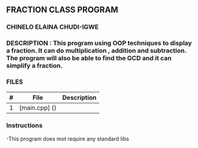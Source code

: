 ## FRACTION CLASS PROGRAM 
### CHINELO ELAINA CHUDI-IGWE
### DESCRIPTION : This program using OOP techniques to display a fraction. It can do multiplication , addition and subtraction. The program will also be able to find the GCD and it can simplify a fraction.

### FILES 
|  #  |  File | Description |
| :--:| ----- | ------------|
|  1  |[main.cpp] () 

### Instructions
-This program does mot require any standard libs 
